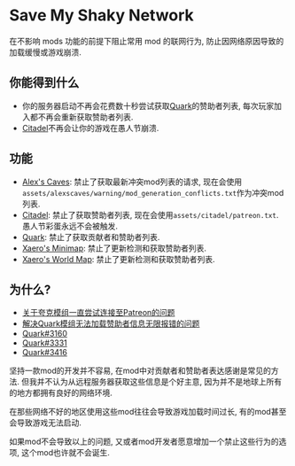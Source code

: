 # Save My Shaky Network

在不影响 mods 功能的前提下阻止常用 mod 的联网行为, 防止因网络原因导致的加载缓慢或游戏崩溃.

## 你能得到什么

- 你的服务器启动不再会花费数十秒尝试获取[Quark](https://modrinth.com/mod/qnQsVE2z)的赞助者列表, 每次玩家加入都不再会重新获取赞助者列表.
- [Citadel](https://modrinth.com/mod/jJfV67b1)不再会让你的游戏在愚人节崩溃.

## 功能

- [Alex's Caves](https://modrinth.com/mod/qnQsVE2z): 禁止了获取最新冲突mod列表的请求,
  现在会使用`assets/alexscaves/warning/mod_generation_conflicts.txt`作为冲突mod列表.
- [Citadel](https://modrinth.com/mod/jJfV67b1): 禁止了获取赞助者列表, 现在会使用`assets/citadel/patreon.txt`.
  愚人节彩蛋永远不会被触发.
- [Quark](https://modrinth.com/mod/qnQsVE2z): 禁止了获取贡献者和赞助者列表.
- [Xaero's Minimap](https://modrinth.com/mod/1bokaNcj): 禁止了更新检测和获取赞助者列表.
- [Xaero's World Map](https://modrinth.com/mod/NcUtCpym): 禁止了更新检测和获取赞助者列表.

## 为什么?

- [关于夸克模组一直尝试连接至Patreon的问题](https://www.bilibili.com/video/BV14E421u7Kt/)
- [解决Quark模组无法加载赞助者信息无限报错的问题](https://www.bilibili.com/read/cv13814407/)
- [Quark#3160](https://github.com/VazkiiMods/Quark/issues/3160)
- [Quark#3331](https://github.com/VazkiiMods/Quark/issues/3331)
- [Quark#3416](https://github.com/VazkiiMods/Quark/issues/3416)

坚持一款mod的开发并不容易, 在mod中对贡献者和赞助者表达感谢是常见的方法. 但我并不认为从远程服务器获取这些信息是个好主意,
因为并不是地球上所有的地方都拥有良好的网络环境.

在那些网络不好的地区使用这些mod往往会导致游戏加载时间过长, 有的mod甚至会导致游戏无法启动.

如果mod不会导致以上的问题, 又或者mod开发者愿意增加一个禁止这些行为的选项, 这个mod也许就不会诞生.
